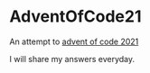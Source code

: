 # AdventOfCode21
An attempt to [advent of code 2021](https://adventofcode.com/2021)

I will share my answers everyday.
